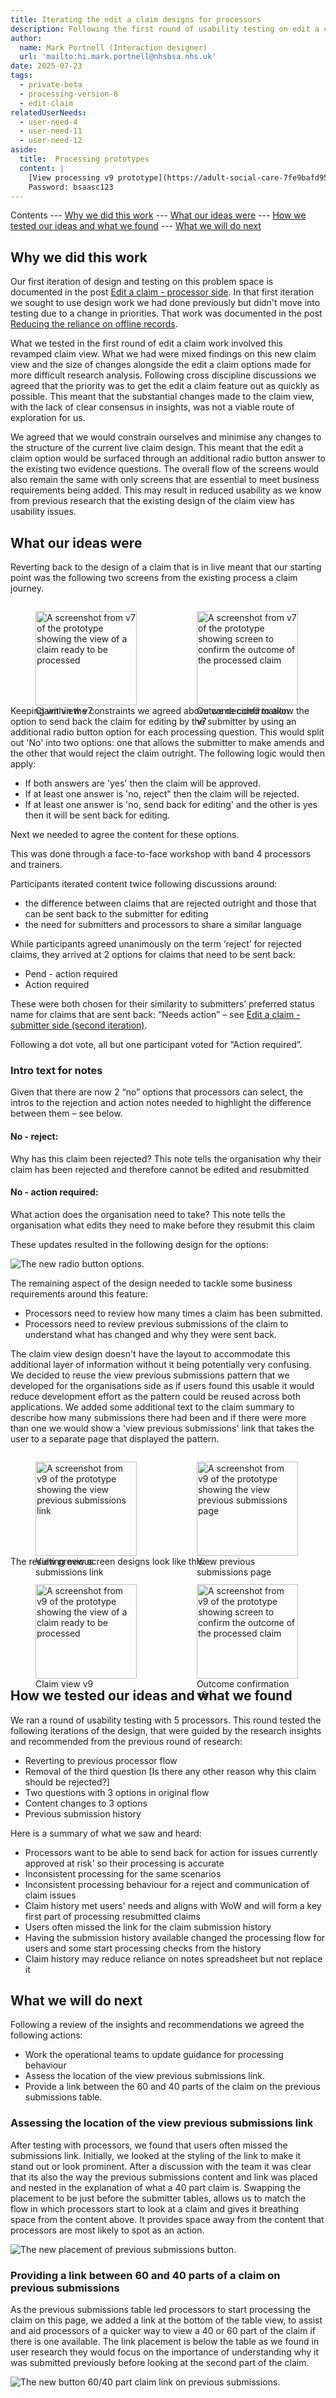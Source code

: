 ```yaml
---
title: Iterating the edit a claim designs for processors
description: Following the first round of usability testing on edit a claim we returned to the drawing board for the next iteration.
author:
  name: Mark Portnell (Interaction designer)
  url: 'mailto:hi.mark.portnell@nhsbsa.nhs.uk'
date: 2025-07-23
tags:
  - private-beta
  - processing-version-8
  - edit-claim
relatedUserNeeds:
  - user-need-4
  - user-need-11
  - user-need-12
aside:
  title:  Processing prototypes
  content: |
    [View processing v9 prototype](https://adult-social-care-7fe9bafd955a.herokuapp.com/processing/v9/) 
    Password: bsaasc123
---
```


Contents
--- [Why we did this work](#why-we-did-this-work)
--- [What our ideas were](#what-our-ideas-were)
--- [How we tested our ideas and what we found](#how-we-tested-our-ideas-and-what-we-found)
--- [What we will do next](#what-we-will-do-next)

## Why we did this work

Our first iteration of design and testing on this problem space is documented in the post [Edit a claim - processor side](../edit-a-claim). In that first iteration we sought to use design work we had done previously but didn't move into testing due to a change in priorities. That work was documented in the post [Reducing the reliance on offline records](../claim-view-iteration). 

What we tested in the first round of edit a claim work involved this revamped claim view. What we had were mixed findings on this new claim view and the size of changes alongside the edit a claim options made for more difficult research analysis. Following cross discipline discussions we agreed that the priority was to get the edit a claim feature out as quickly as possible. This meant that the substantial changes made to the claim view, with the lack of clear consensus in insights, was not a viable route of exploration for us. 

We agreed that we would constrain ourselves and minimise any changes to the structure of the current live claim design. This meant that the edit a claim option would be surfaced through an additional radio button answer to the existing two evidence questions. The overall flow of the screens would also remain the same with only screens that are essential to meet business requirements being added. This may result in reduced usability as we know from previous research that the existing design of the claim view has usability issues. 

## What our ideas were

Reverting back to the design of a claim that is in live meant that our starting point was the following two screens from the existing process a claim journey.

<div style="display: flex; flex-wrap: wrap; gap: 1rem;">
  <div style="flex: 1; max-width: 48%;">
    <figure>
      <img src="claim-view-past.png" alt="A screenshot from v7 of the prototype showing the view of a claim ready to be processed" style="width: 100%; height: auto;">
      <figcaption>Claim view v7</figcaption>
    </figure>
  </div>
  <div style="flex: 1; max-width: 48%;">
    <figure>
      <img src="confirm-outcome-past.png" alt="A screenshot from v7 of the prototype showing screen to confirm the outcome of the processed claim" style="width: 100%; height: auto;">
      <figcaption>Outcome confirmation v7</figcaption>
    </figure>
  </div>
</div>

Keeping within the constraints we agreed above we decided to allow the option to send back the claim for editing by the submitter by using an additional radio button option for each processing question. This would split out 'No' into two options: one that allows the submitter to make amends and the other that would reject the claim outright. The following logic would then apply:
- If both answers are 'yes' then the claim will be approved. 
- If at least one answer is 'no, reject" then the claim will be rejected. 
- If at least one answer is 'no, send back for editing' and the other is yes then it will be sent back for editing. 

Next we needed to agree the content for these options.

This was done through a face-to-face workshop with band 4 processors and trainers.

Participants iterated content twice following discussions around:
- the difference between claims that are rejected outright and those that can be sent back to the submitter for editing
- the need for submitters and processors to share a similar language

While participants agreed unanimously on the term ‘reject’ for rejected claims, they arrived at 2 options for claims that need to be sent back: 
- Pend - action required
- Action required

These were both chosen for their similarity to submitters’ preferred status name for claims that are sent back: “Needs action” – see [Edit a claim - submitter side (second iteration)](../claims/edit-a-claim-second).

Following a dot vote, all but one participant voted for “Action required”. 

### Intro text for notes

Given that there are now 2 “no” options that processors can select, the intros to the rejection and action notes needed to highlight the difference between them – see below. 

#### No - reject:

Why has this claim been rejected?
<span class="govuk-caption-m">This note tells the organisation why their claim has been rejected and therefore cannot be edited and resubmitted</span>

#### No - action required:

What action does the organisation need to take?
<span class="govuk-caption-m">This note tells the organisation what edits they need to make before they resubmit this claim</span>


These updates resulted in the following design for the options:

![The new radio button options.](radio-options.png "A screenshot from v9 of the processing prototype that shows the new radio button options.")

The remaining aspect of the design needed to tackle some business requirements around this feature:
- Processors need to review how many times a claim has been submitted.
- Processors need to review previous submissions of the claim to understand what has changed and why they were sent back.

The claim view design doesn't have the layout to accommodate this additional layer of information without it being potentially very confusing. We decided to reuse the view previous submissions pattern that we developed for the organisations side as if users found this usable it would reduce development effort as the pattern could be reused across both applications. We added some additional text to the claim summary to describe how many submissions there had been and if there were more than one we would show a 'view previous submissions' link that takes the user to a separate page that displayed the pattern.

<div style="display: flex; flex-wrap: wrap; gap: 1rem;">
  <div style="flex: 1; max-width: 48%;">
    <figure>
      <img src="view-previous-submissions-link.png" alt="A screenshot from v9 of the prototype showing the view previous submissions link" style="width: 100%; height: auto;">
      <figcaption>View previous submissions link</figcaption>
    </figure>
  </div>
  <div style="flex: 1; max-width: 48%;">
    <figure>
      <img src="view-previous-submissions-page.png" alt="A screenshot from v9 of the prototype showing the view previous submissions page" style="width: 100%; height: auto;">
      <figcaption>View previous submissions page</figcaption>
    </figure>
  </div>
</div>

The resulting new screen designs look like this:

<div style="display: flex; flex-wrap: wrap; gap: 1rem;">
  <div style="flex: 1; max-width: 48%;">
    <figure>
      <img src="claim-view-new.png" alt="A screenshot from v9 of the prototype showing the view of a claim ready to be processed" style="width: 100%; height: auto;">
      <figcaption>Claim view v9</figcaption>
    </figure>
  </div>
  <div style="flex: 1; max-width: 48%;">
    <figure>
      <img src="confirm-outcome-new.png" alt="A screenshot from v9 of the prototype showing screen to confirm the outcome of the processed claim" style="width: 100%; height: auto;">
      <figcaption>Outcome confirmation v9</figcaption>
    </figure>
  </div>
</div>

## How we tested our ideas and what we found

We ran a round of usability testing with 5 processors. This round tested the following iterations of the design, that were guided by the research
insights and recommended from the previous round of research: 
- Reverting to previous processor flow​
- Removal of the third question [Is there any other reason why this claim should be rejected?]​
- Two questions with 3 options in original flow​
- Content changes to 3 options​
- Previous submission history

Here is a summary of what we saw and heard:
- Processors want to be able to send back for action for issues currently approved at risk' so their processing is accurate
- Inconsistent processing for the same scenarios
- Inconsistent processing behaviour for a reject and communication of claim issues
- Claim history met users' needs and aligns with WoW and will form a key first part of processing resubmitted claims
- Users often missed the link for the claim submission history
- Having the submission history available changed the processing flow for users and some start processing checks from the history
- Claim history may reduce reliance on notes spreadsheet but not replace it 

## What we will do next

Following a review of the insights and recommendations we agreed the following actions:
- Work the operational teams to update guidance for processing behaviour
- Assess the location of the view previous submissions link.
- Provide a link between the 60 and 40 parts of the claim on the previous submissions table. 

### Assessing the location of the view previous submissions link
After testing with processors, we found that users often missed the submissions link. Initially, we looked at the styling of the link to make it stand out or look prominent. After a discussion with the team it was clear that its also the way the previous submissions content and link was placed and nested in the explanation of what a 40 part claim is. Swapping the placement to be just before the submitter tables, allows us to match the flow in which processors start to look at a claim and gives it breathing space from the content above. It provides space away from the content that processors are most likely to spot as an action.

![The new placement of previous submissions button.](view-previous-submissionv12.png "A screenshot from v10 of the processing prototype that shows the new previous submission button placement.")

### Providing a link between 60 and 40 parts of a claim on previous submissions 
As the previous submissions table led processors to start processing the claim on this page, we added a link at the bottom of the table view, to assist and aid processors of a quicker way to view a 40 or 60 part of the claim if there is one available. The link placement is below the table as we found in user research they would focus on the importance of understanding why it was submitted previously before looking at the second part of the claim. 

![The new button 60/40 part claim link on previous submissions.](40-Part-Claim-link.png "A screenshot from v10 of the processing prototype that shows the added link for 60/40 part claims.")